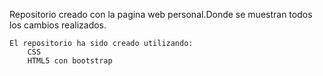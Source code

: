 Repositorio creado con la pagina web personal.Donde se muestran todos los cambios realizados.

	El repositorio ha sido creado utilizando:
		CSS
		HTML5 con bootstrap

